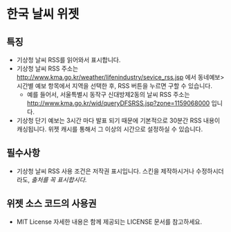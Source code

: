 # 한국 날씨 위젯

## 특징

* 기상청 날씨 RSS를 읽어와서 표시합니다.
* 기상청 날씨 RSS 주소는 http://www.kma.go.kr/weather/lifenindustry/sevice_rss.jsp 에서 동네예보>시간별 예보 항목에서 지역을 선택한 후, RSS 버튼을 누르면 구할 수 있습니다.
  * 예를 들어서, 서울특별시 동작구 신대방제2동의 날씨 RSS 주소는 http://www.kma.go.kr/wid/queryDFSRSS.jsp?zone=1159068000 입니다.
* 기상청 단기 예보는 3시간 마다 발표 되기 때문에 기본적으로 30분간 RSS 내용이 캐싱됩니다. 위젯 캐시를 통해서 그 이상의 시간으로 설정하실 수 있습니다.

## 필수사항
* 기상청 날씨 RSS 사용 조건은 저작권 표시입니다. 스킨을 제작하시거나 수정하시더라도, *출처를 꼭 표시합시다*.

## 위젯 소스 코드의 사용권
* MIT License 자세한 내용은 함께 제공되는 LICENSE 문서를 참고하세요.
